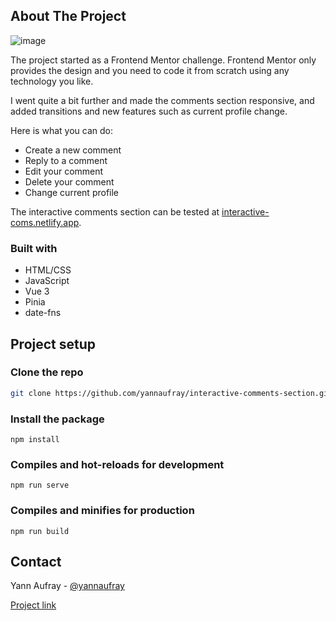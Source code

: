 ## About The Project

![image](https://user-images.githubusercontent.com/70212709/183499522-63874d8c-1bfd-4a21-a0ed-37bf7d9f0522.png)

The project started as a Frontend Mentor challenge. Frontend Mentor only provides the design and you need to code it from scratch using any technology you like.

I went quite a bit further and made the comments section responsive, and added transitions and new features such as current profile change. 

Here is what you can do:

* Create a new comment
* Reply to a comment
* Edit your comment
* Delete your comment
* Change current profile

The interactive comments section can be tested at [interactive-coms.netlify.app](interactive-coms.netlify.app/).

### Built with

* HTML/CSS
* JavaScript
* Vue 3
* Pinia
* date-fns

## Project setup
### Clone the repo
```sh
git clone https://github.com/yannaufray/interactive-comments-section.git
```

### Install the package
```
npm install
```

### Compiles and hot-reloads for development
```
npm run serve
```

### Compiles and minifies for production
```
npm run build
```

## Contact

Yann Aufray - [@yannaufray](https://twitter.com/yannaufray)

[Project link](https://github.com/yannaufray/interactive-comments-section)
